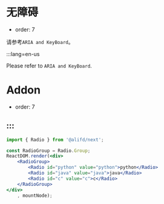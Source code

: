 # 无障碍

- order: 7

请参考`ARIA and KeyBoard`。


:::lang=en-us

Please refer to `ARIA and KeyBoard`.

# Addon

- order: 7

:::
---

````jsx
import { Radio } from '@alifd/next';

const RadioGroup = Radio.Group;
ReactDOM.render(<div>
    <RadioGroup>
        <Radio id="python" value="python">python</Radio>
        <Radio id="java" value="java">java</Radio>
        <Radio id="c" value="c">c</Radio>
    </RadioGroup>
</div>
    , mountNode);

````
